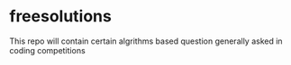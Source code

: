 # freesolutions
This repo will contain certain algrithms based question generally asked in coding competitions
